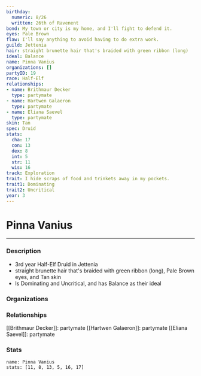 ```yaml
---
birthday:
  numeric: 8/26
  written: 26th of Ravenent
bond: My town or city is my home, and I'll fight to defend it.
eyes: Pale Brown
flaw: I'll say anything to avoid having to do extra work.
guild: Jettenia
hair: straight brunette hair that's braided with green ribbon (long)
ideal: Balance
name: Pinna Vanius
organizations: []
partyID: 19
race: Half-Elf
relationships:
- name: Brithmaur Decker
  type: partymate
- name: Hartwen Galaeron
  type: partymate
- name: Eliana Saevel
  type: partymate
skin: Tan
spec: Druid
stats:
  cha: 17
  con: 13
  dex: 8
  int: 5
  str: 11
  wis: 16
track: Exploration
trait: I hide scraps of food and trinkets away in my pockets.
trait1: Dominating
trait2: Uncritical
year: 3
---
```

# Pinna Vanius
---
### Description
- 3rd year Half-Elf Druid in Jettenia
- straight brunette hair that's braided with green ribbon (long), Pale Brown eyes, and Tan skin
- Is Dominating and Uncritical, and has Balance as their ideal

### Organizations
### Relationships
[[Brithmaur Decker]]: partymate
[[Hartwen Galaeron]]: partymate
[[Eliana Saevel]]: partymate
### Stats
```statblock
name: Pinna Vanius
stats: [11, 8, 13, 5, 16, 17]
```